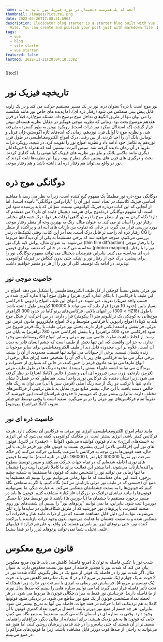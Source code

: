 ```yaml
---
name: آنچه که یک هنرمند دیجیتال در مورد فیزیک نور باید بداند
thumbnail: /images/Picture1.png
date: 2022-04-26T17:08:51.696Z
description: Elucidator blog starter is a starter blog built with Vue 3, Typescript and
  Vite. You can create and publish your post just with markdown file :D.
tags:
  - vue
  - blog
  - vite starter
  - vue starter
featured: false
lastmod: 2022-11-21T20:04:18.338Z
---
```


[[toc]]

# تاریخچه فیزیک نور

نور موج است یا ذره؟ بعنوان ذره، نور در یک مسیر مستقیم حرکت می کند و در یک زاویه قابل پیش بینی منعکس می شود (رفتار ذره ای). اما پدیده های خاص نور مانند شکست را می توان تنها از طریق الگوهای تداخل موج توضیح داد. مسئله موج/ذره قبلاً در قرن هفدهم موضوع بحث بود، زمانی که نظریه موجی هویگنز در مقابل نظریه هسته‌ای نیوتن قرار گرفت (که استدلال میکرد نور ذرات است). رویکرد نیوتن به طور گسترده پذیرفته شد، و نظریه موج تا اوایل قرن نوزدهم، زمانی که ایده‌های تازه آگوستین-ژان فرنل و توماس یانگ آن را احیا کردند، از بین رفت. درک امواج الکترومغناطیسی در طول قرن نوزدهم به تکامل خود ادامه داد و نظریه امواج نور را تقویت کرد. در نتیجه، رویکرد ذرات تقریباً در آن زمان نادیده گرفته شد. سپس آلبرت انیشتین آمد که همراه با فیزیکدانان دیگری مانند ماکس پلانک و نیلز بور نظریه های فیزیک کوانتومی را پایه گذاری کردند. بحث و درگیری های قرن های پیشین دیگر مطرح نبود، زیرا این نظریه‌ها ثابت کردند که نور در واقع می‌تواند هم رفتار ذره ای داشته باشد و هم رفتار موجی.

# دوگانگی موج ذره

دوگانگی موج-ذره نور مطمئناً یک مفهوم گیج کننده است، زیرا به نظر می رسد با مفاهیم اساسی فیزیک کلاسیک در تضاد است (بور آن را "پارادوکس دوگانگی" نامیده است). اما از آنجایی که این کتاب درباره فیزیک کوانتومی نیست، سؤالی که باید پرسیده شود این است: آیا مفهوم دوگانگی ذره/موج برای هنرمند دیجیتال فایده ای دارد؟ من معتقدم که دارد! نگاه کردن به نور از منظر موج یا ذره (و گاهی اوقات هر دو)، درک جنبه های مختلف رفتار نور را آسان تر می کند. به عنوان مثال، رنگ به بهترین وجه از منظر رفتار موجی مورد بررسی قرار می گیرد، در حالی که تفاوت بین بازتاب های آینه ای و پراکنده از منظر رفتار ذره ای راحت تر قابل درک است. بعداً در این کتاب، وقتی تکنیک‌های رندر CG را بررسی می‌کنیم، متوجه خواهید شد که برخی مستقیماً به یکی از آن دیدگاه‌ها مربوط می‌شوند. به عنوان مثال، پراش لایه نازک نور (thin film diffraction) را با رفتار موجی محاسبه می کنند، در حالی که نقشه برداری فوتون (photon mapping)، نور را با رفتار ذره ای محاسبه می کنند. بنابراین هنرمندان دیجیتال می توانند مفهوم دوگانگی نور را برای پیشبرد درک خود از رفتار نور و اپتیک، حتی بدون کنکاش در فیزیک کوانتومی، بپذیرند. در ادامه یک توصیف کلی از نور را از هر دو منظر خواهیم داشت:

## خاصیت موجی نور

نور مرئی بخش نسبتاً کوچکی از کل طیف الکترومغناطیسی را تشکیل می دهد. امواج در این طیف با فرکانس ( با یکای اندازه گیری هرتز) و طول موج آنها (اندازه گیری شده بر حسب واحد متریک) تعریف می شوند. در انتهای این طیف امواج رادیویی با فرکانس بسیار پایین (حدود 10 هرتز) قرار دارد که می تواند تا 100000 کیلومتر طول داشته باشد. در انتهای بالایی، فرکانس‌های پرتو گاما در حدود 300 اگزاهرتز (300 × HZ18) با طول موج‌هایی به کوچکی یک ترایلیونم متر (1 پیکومتر) قرار دارند. در بین (حرکت از شکل موج بلند به کوتاه) امواج رادیویی با فرکانس متوسط و بالا، امواج مایکروویو، مادون قرمز، نور مرئی، فرابنفش و اشعه ایکس قرار دارند. بخش نور مرئی طیف با رنگ قرمز شروع می شود (فرکانس حدود 400 تراهرتز) و با بنفش (فرکانس حدود 780 تراهرتز) به پایان می رسد. از لحاظ ماهیت تفاوت خاصی بین نور مرئی و سایر امواج الکترومغناطیسی وجود ندارد، به جز این واقعیت که، این تنها بخش از طیف است که چشم انسان  قادر به دیدن آن است.   علاوه بر این، محدوده قابل دید از طیف الکترومغناطیس برای سایر موجودات زنده یکسان نیست. برخی از حیوانات می توانند تنها قسمت محدودی از آن را ببینند، برخی دیگر می توانند فرکانس های زیر یا بالای آن را تشخیص دهند (برای مثال برخی از انواع مارها می توانند مادون قرمز را حس کنند، در حالی که بسیاری از حشرات و پرندگان می توانند اشعه ماوراء بنفش را ببینند). محدوده رنگ ها در طول طیف مرئی (قرمز، نارنجی، زرد، سبز، فیروزه ای، آبی و بنفش) خالص (کاملا اشباع) در نظر گرفته می شود، زیرا نشان دهنده یک فرکانس نوری واحد است. همانطور که در فصل 3 نشان دادم، تنها با ترکیب دو رنگ از سه رنگ اصلی (قرمز، سبز یا آبی) می توان به رنگ های خالص دست یافت. با این حال، بیشتر منابع نوری تمایل به تابش ترکیبی از فرکانس‌های مختلف دارند، بنابراین بیشتر نوری که می‌بینیم تا حدودی غیراشباع است (نور خورشید که تقریباً تمام فرکانس‌های نور مرئی را در بر می‌گیرد، سفید است یا وقتی توسط جو فیلتر نشود، کاملاً غیراشباع می‌شود).

## خاصیت ذره ای نور

مانند تمام امواج الکترومغناطیسی، انرژی نور مرئی به فرکانس آن بستگی دارد. هرچه فرکانس کمتر باشد، انرژی بیشتر است. در مکانیک کوانتومی، گفته می‌شود که این انرژی به «بسته‌های انرژی» به نام فوتون کوانتیده می‌شود (کوانتا = «چقدر» در لاتین). فوتون های نور آبی (فرکانس بالاتر) انرژی بیشتری نسبت به فوتون های نور قرمز دارند. با این حال، همه فوتون‌ها بدون توجه به فرکانس با سرعت یکسانی حرکت می‌کنند (در خلاء، سرعت نور تقریباً 300000 کیلومتر یا 186000 مایل در ثانیه است). ما توسط فوتون‌ های نوری احاطه شده‌ایم که در تمام جهات حرکت می‌کنند و سپس توسط سطوح پراکنده/بازتاب می‌شوند. اما بیشتر این فعالیت برای ما کاملاً نامرئی است زیرا چشمان ما تنها زمانی می توانند نور را تشخیص دهند که فوتون ها مستقیماً به شبکیه چشم برخورد کنند. این بدان معناست که ما تنها زمانی می‌توانیم نور را ببینیم که مستقیماً به منبع آن (جسمی که در طیف نور مرئی بازتابش می‌کند) نگاه کنیم، یا اگر به سطحی نگاه کنیم که فوتون‌ها را به سمت چشمانمان منعکس می‌کند. به عبارت دیگر، ما نمی‌توانیم فوتون‌ها را مانند تماشای ترافیک در بزرگراه «از کنار» مشاهده کنیم. فوتون ها باید در مسیر برخورد مستقیم با چشمان ما (یا دوربین ها) باشند تا نور توسط مغز (یا حسگر دوربین) ثبت شود. بنابراین، ما نمی توانیم "پرتوهای نور" را ببینیم. آن شفت‌های نور روی صحنه کنسرت، یا پرتوهای نور خورشید که از طریق شکاف‌هایی در سایه‌ها وارد اتاق می‌شوند، تنها به این دلیل قابل مشاهده هستند که نور از ذرات مانند غبار و قطرات آب منعکس شده و به سمت چشمان ما هدایت می‌شود. بدون وجود ذرات بازتابنده یا پراکنده کننده نور، حتی پرتوهای لیزر نیز نامرئی هستند (در واقع، و علیرغم قرارداد فیلمهای علمی تخیلی، شما نمی توانید پرتوهای لیزر را در فضا ببینید).

# قانون مربع معکوس

شدت نور با عکس فاصله به توان 2 (مربع فاصله) کاهش می یابد. قانون مربع معکوس بیان می کند که شدت نور با مجذور فاصله از منبع نور نسبت معکوس دارد. به عنوان مثال، اگر شدت نور را در فاصله یک فوتی از منبع یک در نظر بگیریم، آنگاه شدت نور در 2 فوت به یک چهارم (یک تقسیم بر مربع 2) و در 4 به یک شانزدهم کاهش می یابد. فوت (یک تقسیم بر مربع 4). فرسایش نور ربطی به انرژی یا سرعت نور ندارد، زیرا هیچکدام تحت تأثیر فاصله قرار نمی گیرند (ما می توانیم ستاره هایی را ببینیم که صدها سال نوری از ما فاصله دارند). فرسایش نور فقط به میزان چگالی فوتون ها مربوط می شود. در هر لحظه تعداد مشخصی فوتون از یک منبع نور ساطع می شود. در نزدیکی منبع، فوتونها کاملا به هم نزدینکند، اما با حرکت در همه جهات، فاصله بین آنها به تدریج بیشتر می شود. بنابراین، هر چه جسم از منبع نور دورتر باشد، احتمال برخورد تعداد کمتری فوتون با آن وجود دارد. وقتی به ستاره ای در آسمان نگاه می کنیم، مستقیماً به منبع نگاه می کنیم، جایی که فوتون ها به هم نزدیک هستند. برای استفاده از مثالی دیگر، چراغ‌های راهنمایی ضعیف‌تر از آن هستند که حتی پیاده‌رو را در چند قدمی زیرشان روشن کنند، اما هنوز هم می‌توانند به راحتی از صدها فوت دورتر قابل مشاهده باشند، زیرا ما فوتون‌های متراکم را در منبع می‌بینیم.